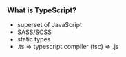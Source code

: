 ### What is TypeScript?
* superset of JavaScript
* SASS/SCSS
* static types
* .ts => typescript compiler (tsc) => .js 